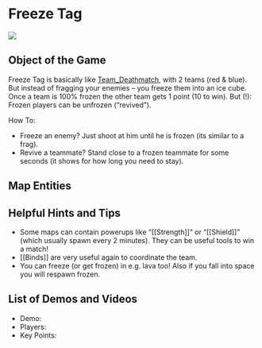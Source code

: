 Freeze Tag
==========

![](>http://pics.nexuizninjaz.com/images/gdx5hm4yy93dab41bu.jpg)

Object of the Game
------------------

Freeze Tag is basically like [Team\_Deathmatch](TDM), with 2 teams (red & blue). But instead of fragging your enemies – you freeze them into an ice cube. Once a team is 100% frozen the other team gets 1 point (10 to win).
But (!): Frozen players can be unfrozen (“revived”).

How To:

- Freeze an enemy? Just shoot at him until he is frozen (its similar to a frag).
- Revive a teammate? Stand close to a frozen teammate for some seconds (it shows for how long you need to stay).

Map Entities
------------

<Insert Map Entities here>

Helpful Hints and Tips
----------------------

- Some maps can contain powerups like “[[Strength]]” or “[[Shield]]” (which usually spawn every 2 minutes). They can be useful tools to win a match!
- [[Binds]] are very useful again to coordinate the team.
- You can freeze (or get frozen) in e.g. lava too! Also if you fall into space you will respawn frozen.

List of Demos and Videos
------------------------

-   Demo: <Insert Demo or Video Here>
-   Players: <Insert Player Names Here>
-   Key Points: <Insert key points in match here>

